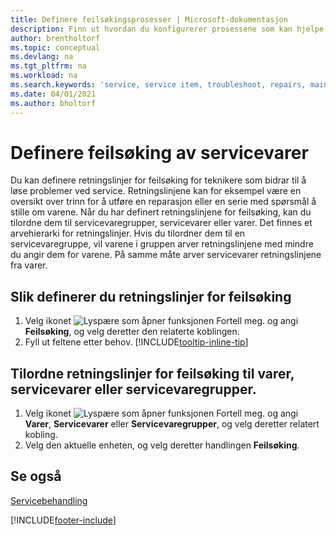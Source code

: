 ```yaml
---
title: Definere feilsøkingsprosesser | Microsoft-dokumentasjon
description: Finn ut hvordan du konfigurerer prosessene som kan hjelpe kundeservicerepresentanter med å identifisere og løse problemer med servicevarer.
author: brentholtorf
ms.topic: conceptual
ms.devlang: na
ms.tgt_pltfrm: na
ms.workload: na
ms.search.keywords: 'service, service item, troubleshoot, repairs, maintenance'
ms.date: 04/01/2021
ms.author: bholtorf
---
```


# Definere feilsøking av servicevarer
Du kan definere retningslinjer for feilsøking for teknikere som bidrar til å løse problemer ved service. Retningslinjene kan for eksempel være en oversikt over trinn for å utføre en reparasjon eller en serie med spørsmål å stille om varene. Når du har definert retningslinjene for feilsøking, kan du tilordne dem til servicevaregrupper, servicevarer eller varer. Det finnes et arvehierarki for retningslinjer. Hvis du tilordner dem til en servicevaregruppe, vil varene i gruppen arver retningslinjene med mindre du angir dem for varene. På samme måte arver servicevarer retningslinjene fra varer.  

## Slik definerer du retningslinjer for feilsøking
1. Velg ikonet ![Lyspære som åpner funksjonen Fortell meg.](media/ui-search/search_small.png "Fortell hva du vil gjøre") og angi **Feilsøking**, og velg deretter den relaterte koblingen.  
2. Fyll ut feltene etter behov. [!INCLUDE[tooltip-inline-tip](includes/tooltip-inline-tip_md.md)]  

## Tilordne retningslinjer for feilsøking til varer, servicevarer eller servicevaregrupper.
1. Velg ikonet ![Lyspære som åpner funksjonen Fortell meg.](media/ui-search/search_small.png "Fortell hva du vil gjøre") og angi **Varer**, **Servicevarer** eller **Servicevaregrupper**, og velg deretter relatert kobling.  
2. Velg den aktuelle enheten, og velg deretter handlingen **Feilsøking**.  

## Se også
[Servicebehandling](service-service.md)

[!INCLUDE[footer-include](includes/footer-banner.md)]